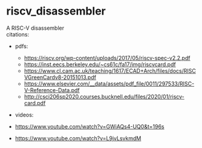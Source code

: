 # riscv_disassembler
A RISC-V disassembler <br />
citations: <br />
* pdfs:
  * https://riscv.org/wp-content/uploads/2017/05/riscv-spec-v2.2.pdf
  * https://inst.eecs.berkeley.edu/~cs61c/fa17/img/riscvcard.pdf
  * https://www.cl.cam.ac.uk/teaching/1617/ECAD+Arch/files/docs/RISCVGreenCardv8-20151013.pdf
  * https://www.elsevier.com/__data/assets/pdf_file/0011/297533/RISC-V-Reference-Data.pdf
  * http://csci206sp2020.courses.bucknell.edu/files/2020/01/riscv-card.pdf

* videos: <br />
 * https://www.youtube.com/watch?v=GWiAQs4-UQ0&t=196s
 * https://www.youtube.com/watch?v=L9jvLsvkmdM
